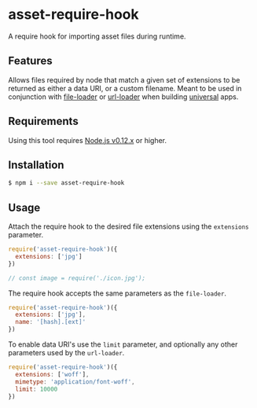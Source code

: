 # asset-require-hook
A require hook for importing asset files during runtime.

## Features
Allows files required by node that match a given set of extensions to be returned as either a data URI, or a custom filename. Meant to be used in conjunction with [file-loader](https://github.com/webpack/file-loader) or [url-loader](https://github.com/webpack/url-loader) when building [universal](https://medium.com/@mjackson/universal-javascript-4761051b7ae9#.ttz58ohle) apps.

## Requirements
Using this tool requires [Node.js v0.12.x](https://github.com/nodejs/node) or higher.

## Installation
```bash
$ npm i --save asset-require-hook
```

## Usage
Attach the require hook to the desired file extensions using the `extensions` parameter.
```javascript
require('asset-require-hook')({
  extensions: ['jpg']
})

// const image = require('./icon.jpg');
```

The require hook accepts the same parameters as the `file-loader`.
```javascript
require('asset-require-hook')({
  extensions: ['jpg'],
  name: '[hash].[ext]'
})
```

To enable data URI's use the `limit` parameter, and optionally any other parameters used by the `url-loader`.
```javascript
require('asset-require-hook')({
  extensions: ['woff'],
  mimetype: 'application/font-woff',
  limit: 10000
})
```
